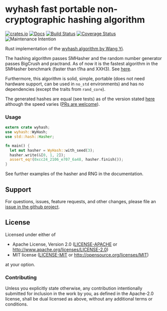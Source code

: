 # wyhash fast portable non-cryptographic hashing algorithm

[![crates.io](https://img.shields.io/crates/v/wyhash.svg)](https://crates.io/crates/wyhash)
[![Docs](https://docs.rs/wyhash/badge.svg)](https://docs.rs/wyhash)
[![Build Status](https://travis-ci.org/eldruin/wyhash-rs.svg?branch=master)](https://travis-ci.org/eldruin/wyhash-rs)
[![Coverage Status](https://coveralls.io/repos/github/eldruin/wyhash-rs/badge.svg?branch=master)](https://coveralls.io/github/eldruin/wyhash-rs?branch=master)
![Maintenance Intention](https://img.shields.io/badge/maintenance-actively--developed-brightgreen.svg)

Rust implementation of the [wyhash algorithm by Wang Yi][original].

The hashing algorithm passes SMHasher and the random number generator passes BigCrush and practrand.
As of now it is the fastest algorithm in the SMHasher benchmark (faster than t1ha and XXH3).
See [here][original].

Furthermore, this algorithm is solid, simple, portable (does not need hardware support, can be
used in `no_std` environments) and has no dependencies (except the traits from `rand_core`).

The generated hashes are equal (see tests) as of the version stated [here][original-version]
although the speed varies ([PRs are welcome][issue-tracker]).

### Usage

```rust
extern crate wyhash;
use wyhash::WyHash;
use std::hash::Hasher;

fn main() {
  let mut hasher = WyHash::with_seed(3);
  hasher.write(&[0, 1, 2]);
  assert_eq!(0xcc24_2106_e707_6a48, hasher.finish());
}
```

See further examples of the hasher and RNG in the documentation.

## Support

For questions, issues, feature requests, and other changes, please file an
[issue in the github project][issue-tracker].

## License

Licensed under either of

 * Apache License, Version 2.0 ([LICENSE-APACHE](LICENSE-APACHE) or
   http://www.apache.org/licenses/LICENSE-2.0)
 * MIT license ([LICENSE-MIT](LICENSE-MIT) or
   http://opensource.org/licenses/MIT)

at your option.

### Contributing

Unless you explicitly state otherwise, any contribution intentionally submitted
for inclusion in the work by you, as defined in the Apache-2.0 license, shall
be dual licensed as above, without any additional terms or conditions.

[issue-tracker]: https://github.com/eldruin/wyhash-rs/issues
[original]: https://github.com/wangyi-fudan/wyhash
[original-version]: https://github.com/eldruin/wyhash-rs/blob/master/original/CMakeLists.txt
